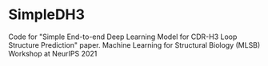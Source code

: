 # SimpleDH3
Code for "Simple End-to-end Deep Learning Model for CDR-H3 Loop Structure Prediction" paper. Machine Learning for Structural Biology (MLSB) Workshop at NeurIPS 2021
